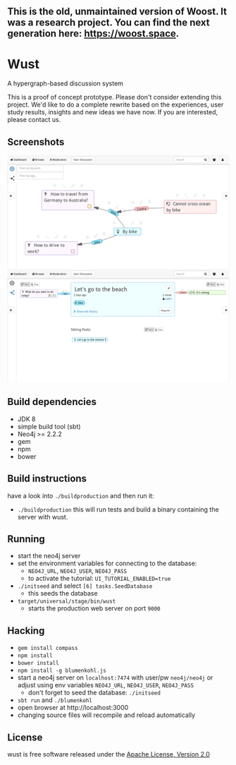## This is the old, unmaintained version of Woost. It was a research project. You can find the next generation here: https://woost.space.

# Wust
A hypergraph-based discussion system

This is a proof of concept prototype. Please don't consider extending this project. We'd like to do a complete rewrite based on the experiences, user study results, insights and new ideas we have now. If you are interested, please contact us.

## Screenshots
![Screenshot of Graph View](screenshot-graph.png)
![Screenshot of Focus View](screenshot-focus.png)

## Build dependencies
- JDK 8
- simple build tool (sbt)
- Neo4j >= 2.2.2
- gem
- npm
- bower

## Build instructions
have a look into `./buildproduction` and then run it:
- `./buildproduction`
  this will run tests and build a binary containing the server with wust.

## Running
- start the neo4j server
- set the environment variables for connecting to the database:
    - `NEO4J_URL`, `NEO4J_USER`, `NEO4J_PASS`
    - to activate the tutorial: `UI_TUTORIAL_ENABLED=true`
- `./initseed` and select `[6] tasks.SeedDatabase`
    - this seeds the database
- `target/universal/stage/bin/wust`
    - starts the production web server on port `9000`

## Hacking
- `gem install compass`
- `npm install`
- `bower install`
- `npm install -g blumenkohl.js`
- start a neo4j server on `localhost:7474` with user/pw `neo4j/neo4j` or adjust using env variables `NEO4J_URL`, `NEO4J_USER`, `NEO4J_PASS`
    - don't forget to seed the database: `./initseed`
- `sbt run` and `./blumenkohl`
- open browser at http://localhost:3000
- changing source files will recompile and reload automatically

## License
wust is free software released under the [Apache License, Version 2.0][Apache]

[Apache]: http://www.apache.org/licenses/LICENSE-2.0
